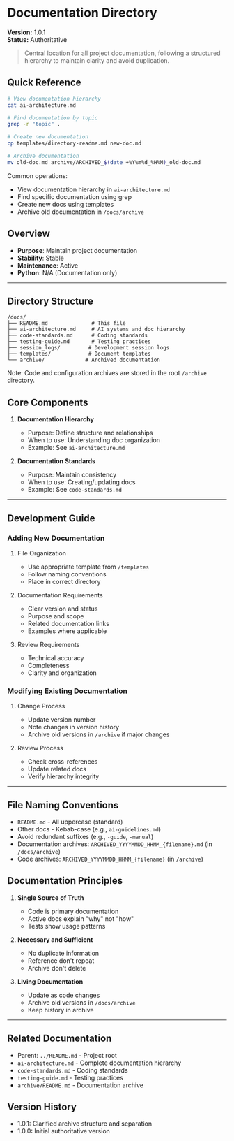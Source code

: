 # Documentation Directory

**Version:** 1.0.1  
**Status:** Authoritative

> Central location for all project documentation, following a structured hierarchy to maintain clarity and avoid duplication.

## Quick Reference
```bash
# View documentation hierarchy
cat ai-architecture.md

# Find documentation by topic
grep -r "topic" .

# Create new documentation
cp templates/directory-readme.md new-doc.md

# Archive documentation
mv old-doc.md archive/ARCHIVED_$(date +%Y%m%d_%H%M)_old-doc.md
```

Common operations:
- View documentation hierarchy in `ai-architecture.md`
- Find specific documentation using grep
- Create new docs using templates
- Archive old documentation in `/docs/archive`

## Overview
- **Purpose**: Maintain project documentation
- **Stability**: Stable
- **Maintenance**: Active
- **Python**: N/A (Documentation only)

---

## Directory Structure
```
/docs/
├── README.md              # This file
├── ai-architecture.md     # AI systems and doc hierarchy
├── code-standards.md      # Coding standards
├── testing-guide.md       # Testing practices
├── session_logs/         # Development session logs
├── templates/            # Document templates
└── archive/             # Archived documentation
```

Note: Code and configuration archives are stored in the root `/archive` directory.

## Core Components

1. **Documentation Hierarchy**
   - Purpose: Define structure and relationships
   - When to use: Understanding doc organization
   - Example: See `ai-architecture.md`

2. **Documentation Standards**
   - Purpose: Maintain consistency
   - When to use: Creating/updating docs
   - Example: See `code-standards.md`

---

## Development Guide

### Adding New Documentation
1. File Organization
   - Use appropriate template from `/templates`
   - Follow naming conventions
   - Place in correct directory

2. Documentation Requirements
   - Clear version and status
   - Purpose and scope
   - Related documentation links
   - Examples where applicable

3. Review Requirements
   - Technical accuracy
   - Completeness
   - Clarity and organization

### Modifying Existing Documentation
1. Change Process
   - Update version number
   - Note changes in version history
   - Archive old versions in `/archive` if major changes

2. Review Process
   - Check cross-references
   - Update related docs
   - Verify hierarchy integrity

---

## File Naming Conventions
- `README.md` - All uppercase (standard)
- Other docs - Kebab-case (e.g., `ai-guidelines.md`)
- Avoid redundant suffixes (e.g., `-guide`, `-manual`)
- Documentation archives: `ARCHIVED_YYYYMMDD_HHMM_{filename}.md` (in `/docs/archive`)
- Code archives: `ARCHIVED_YYYYMMDD_HHMM_{filename}` (in `/archive`)

## Documentation Principles

1. **Single Source of Truth**
   - Code is primary documentation
   - Active docs explain "why" not "how"
   - Tests show usage patterns

2. **Necessary and Sufficient**
   - No duplicate information
   - Reference don't repeat
   - Archive don't delete

3. **Living Documentation**
   - Update as code changes
   - Archive old versions in `/docs/archive`
   - Keep history in archive

---

## Related Documentation
- Parent: `../README.md` - Project root
- `ai-architecture.md` - Complete documentation hierarchy
- `code-standards.md` - Coding standards
- `testing-guide.md` - Testing practices
- `archive/README.md` - Documentation archive

## Version History
- 1.0.1: Clarified archive structure and separation
- 1.0.0: Initial authoritative version
